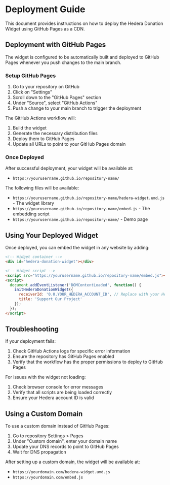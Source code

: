 # Deployment Guide

This document provides instructions on how to deploy the Hedera Donation Widget using GitHub Pages as a CDN.

## Deployment with GitHub Pages

The widget is configured to be automatically built and deployed to GitHub Pages whenever you push changes to the main branch.

### Setup GitHub Pages

1. Go to your repository on GitHub
2. Click on "Settings"
3. Scroll down to the "GitHub Pages" section
4. Under "Source", select "GitHub Actions"
5. Push a change to your main branch to trigger the deployment

The GitHub Actions workflow will:
1. Build the widget
2. Generate the necessary distribution files
3. Deploy them to GitHub Pages
4. Update all URLs to point to your GitHub Pages domain

### Once Deployed

After successful deployment, your widget will be available at:
- `https://yourusername.github.io/repository-name/`

The following files will be available:
- `https://yourusername.github.io/repository-name/hedera-widget.umd.js` - The widget library
- `https://yourusername.github.io/repository-name/embed.js` - The embedding script
- `https://yourusername.github.io/repository-name/` - Demo page

## Using Your Deployed Widget

Once deployed, you can embed the widget in any website by adding:

```html
<!-- Widget container -->
<div id="hedera-donation-widget"></div>

<!-- Widget script -->
<script src="https://yourusername.github.io/repository-name/embed.js"></script>
<script>
  document.addEventListener('DOMContentLoaded', function() {
    initHederaDonationWidget({
      receiverId: '0.0.YOUR_HEDERA_ACCOUNT_ID', // Replace with your Hedera account ID
      title: 'Support Our Project'
    });
  });
</script>
```

## Troubleshooting

If your deployment fails:

1. Check GitHub Actions logs for specific error information
2. Ensure the repository has GitHub Pages enabled
3. Verify that the workflow has the proper permissions to deploy to GitHub Pages

For issues with the widget not loading:
1. Check browser console for error messages
2. Verify that all scripts are being loaded correctly
3. Ensure your Hedera account ID is valid

## Using a Custom Domain

To use a custom domain instead of GitHub Pages:

1. Go to repository Settings > Pages
2. Under "Custom domain", enter your domain name
3. Update your DNS records to point to GitHub Pages
4. Wait for DNS propagation

After setting up a custom domain, the widget will be available at:
- `https://yourdomain.com/hedera-widget.umd.js`
- `https://yourdomain.com/embed.js` 